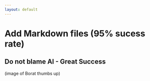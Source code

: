 ```yaml
---
layout: default
---
```


# Add Markdown files (95% sucess rate)

## Do not blame AI - Great Success
(image of Borat thumbs up)
